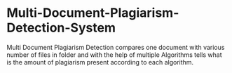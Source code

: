 # Multi-Document-Plagiarism-Detection-System
Multi Document Plagiarism Detection compares one document with various number of files in folder and with the help of multiple Algorithms tells what is the amount of plagiarism present according to each algorithm.
